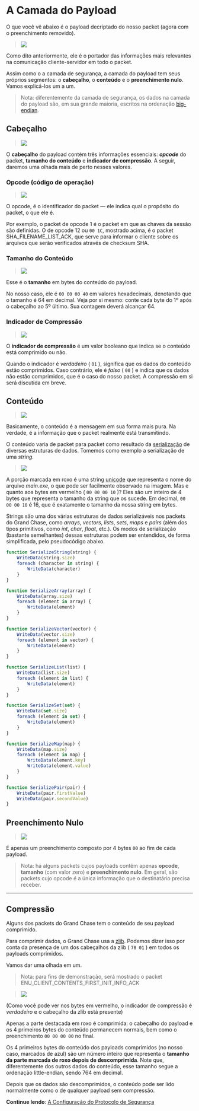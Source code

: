 # **A Camada do Payload**
O que você vê abaixo é o payload decriptado do nosso packet (agora com o preenchimento removido).

> ![](https://i.imgur.com/xhOXPeG.png)

Como dito anteriormente, ele é o portador das informações mais relevantes na comunicação cliente-servidor em todo o packet.

Assim como o a camada de segurança, a camada do payload tem seus próprios segmentos: o **cabeçalho**, o **conteúdo** e o **preenchimento nulo**. Vamos explicá-los um a um. 

> Nota: diferentemente da camada de segurança, os dados na camada do payload são, em sua grande maioria, escritos na ordenação [big-endian](https://pt.wikipedia.org/wiki/Extremidade_(ordena%C3%A7%C3%A3o)).

## Cabeçalho
> ![](https://i.imgur.com/C19kDWK.png)

O **cabeçalho** do payload contém três informações essenciais: **_opcode_** do packet, **tamanho do conteúdo** e **indicador de compressão**. A seguir, daremos uma olhada mais de perto nesses valores.

### Opcode (código de operação)
> ![](https://i.imgur.com/JJfLbND.png)

O opcode, é o identificador do packet — ele indica qual o propósito do packet, o que ele é.

Por exemplo, o packet de opcode 1 é o packet em que as chaves da sessão são definidas. O de opcode 12 ou `00 1C`, mostrado acima, é o packet SHA_FILENAME_LIST_ACK, que serve para informar o cliente sobre os arquivos que serão verificados através de checksum SHA.

### Tamanho do Conteúdo
> ![](https://i.imgur.com/pTkORlB.png)

Esse é o **tamanho** em bytes do conteúdo do payload. 

No nosso caso, ele é `00 00 00 40` em valores hexadecimais, denotando que o tamanho é 64 em decimal. Veja por si mesmo: conte cada byte do 1º após o cabeçalho ao 5º último. Sua contagem deverá alcançar 64.

### Indicador de Compressão
> ![](https://i.imgur.com/OZSqBEU.png)

O **indicador de compressão** é um valor booleano que indica se o conteúdo está comprimido ou não. 

Quando o indicador é _verdadeiro_ ( `01` ), significa que os dados do conteúdo estão comprimidos. Caso contrário, ele é _falso_ ( `00` ) e indica que os dados não estão comprimidos, que é o caso do nosso packet. A compressão em si será discutida em breve.

## Conteúdo
> ![](https://i.imgur.com/EbaO45Q.png)

Basicamente, o conteúdo é a mensagem em sua forma mais pura. Na verdade, é a informação que o packet realmente está transmitindo.

O conteúdo varia de packet para packet como resultado da [serialização](https://pt.wikipedia.org/wiki/Serializa%C3%A7%C3%A3o) de diversas estruturas de dados. Tomemos como exemplo a serialização de uma _string_.

> ![](https://image.prntscr.com/image/276d51bc2b4e4b2e820c1abefad4ab21.png)

A porção marcada em roxo é uma string [unicode](https://pt.wikipedia.org/wiki/Unicode) que representa o nome do arquivo _main.exe_, o que pode ser facilmente observado na imagem. Mas e quanto aos bytes em vermelho ( `00 00 00 10` )? Eles são um inteiro de 4 bytes que representa o tamanho da string que os sucede. Em decimal, `00 00 00 10` é 16, que é exatamente o tamanho da nossa string em bytes.

Strings são uma dos várias estruturas de dados serializáveis nos packets do Grand Chase, como _arrays_, _vectors_, _lists_, _sets_, _maps_ e _pairs_ (além dos tipos primitivos, como _int_, _char_, _float_, etc.). Os modos de serialização (bastante semelhantes) dessas estruturas podem ser entendidos, de forma simplificada, pelo pseudocódigo abaixo.

```js
function SerializeString(string) {
    WriteData(string.size)
    foreach (character in string) {
        WriteData(character)
    }
}

function SerializeArray(array) {
    WriteData(array.size)
    foreach (element in array) {
        WriteData(element)
    }
}

function SerializeVector(vector) {
    WriteData(vector.size)
    foreach (element in vector) {
        WriteData(element)
    }
}

function SerializeList(list) {
    WriteData(list.size)
    foreach (element in list) {
        WriteData(element)
    }
}

function SerializeSet(set) {    
    WriteData(set.size)
    foreach (element in set) {
        WriteData(element)
    }
}

function SerializeMap(map) {
    WriteData(map.size)
    foreach (element in map) {
        WriteData(element.key)
        WriteData(element.value)
    }
}

function SerializePair(pair) {
    WriteData(pair.firstValue)
    WriteData(pair.secondValue)
}
```

## Preenchimento Nulo
> ![](https://i.imgur.com/9ICryEF.png)

É apenas um preenchimento composto por 4 bytes `00` ao fim de cada payload. 

> Nota: há alguns packets cujos payloads contêm apenas **opcode**, **tamanho** (com valor zero) e **preenchimento nulo**. Em geral, são packets cujo opcode é a única informação que o destinatário precisa receber.

---
## **Compressão**
Alguns dos packets do Grand Chase tem o conteúdo de seu payload comprimido.

Para comprimir dados, o Grand Chase usa a [zlib](https://pt.wikipedia.org/wiki/Zlib). Podemos dizer isso por conta da presença de um dos cabeçalhos da zlib ( `78 01` ) em todos os payloads comprimidos.

Vamos dar uma olhada em um.

> Nota: para fins de demonstração, será mostrado o packet ENU_CLIENT_CONTENTS_FIRST_INIT_INFO_ACK

> ![](https://i.imgur.com/3t1MGKn.png)

(Como você pode ver nos bytes em vermelho, o indicador de compressão é _verdadeiro_ e o cabeçalho da zlib está presente)

Apenas a parte destacada em roxo é comprimida: o cabeçalho do payload e os 4 primeiros bytes do conteúdo permanecem normais, bem como o preenchimento `00 00 00 00` no final. 

Os 4 primeiros bytes do conteúdo dos payloads comprimidos (no nosso caso, marcados de azul) são um número inteiro que representa o **tamanho da parte marcada de roxo depois de descomprimida**. Note que, diferentemente dos outros dados do conteúdo, esse tamanho segue a ordenação little-endian, sendo 764 em decimal.

Depois que os dados são descomprimidos, o conteúdo pode ser lido normalmente como o de qualquer payload sem compressão.

**Continue lendo**: [A Configuração do Protocolo de Segurança](./A%20Configuração%20do%20Protocolo%20de%20Segurança#A-Configuração-do-Protocolo-de-Segurança)